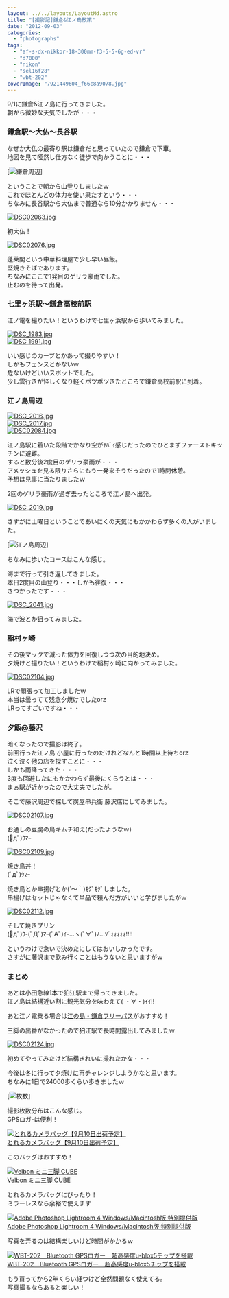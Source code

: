 ```yaml
---
layout: ../../layouts/LayoutMd.astro
title: "[撮影記]鎌倉&江ノ島散策"
date: "2012-09-03"
categories: 
  - "photographs"
tags: 
  - "af-s-dx-nikkor-18-300mm-f3-5-5-6g-ed-vr"
  - "d7000"
  - "nikon"
  - "sel16f28"
  - "wbt-202"
coverImage: "7921449604_f66c8a9078.jpg"
---
```


9/1に鎌倉&江ノ島に行ってきました。  
朝から微妙な天気でしたが・・・

### 鎌倉駅～大仏～長谷駅

なぜか大仏の最寄り駅は鎌倉だと思っていたので鎌倉で下車。  
地図を見て唖然し仕方なく徒歩で向かうことに・・・

[![鎌倉周辺](/archive/images/thumb.png "鎌倉周辺")]

ということで朝から山登りしましたｗ  
これでほとんどの体力を使い果たすという・・・  
ちなみに長谷駅から大仏まで普通なら10分かかりません・・・

[![DSC02063.jpg](/archive/images/7917323066_dbbc5431a5.jpg)](http://www.flickr.com/photos/67522130@N08/7917323066/ "DSC02063.jpg")

初大仏！

[![DSC02076.jpg](/archive/images/7917325478_15a4fc1f37.jpg)](http://www.flickr.com/photos/67522130@N08/7917325478/ "DSC02076.jpg")

蓬莱閣という中華料理屋で少し早い昼飯。  
堅焼きそばであります。  
ちなみにここで1発目のゲリラ豪雨でした。  
止むのを待って出発。

### 七里ヶ浜駅～鎌倉高校前駅

江ノ電を撮りたい！というわけで七里ヶ浜駅から歩いてみました。

[![DSC_1983.jpg](/archive/images/7917328040_78e7057e51.jpg)](http://www.flickr.com/photos/67522130@N08/7917328040/ "DSC_1983.jpg")  
[![DSC_1991.jpg](/archive/images/7917330450_1796f4c742.jpg)](http://www.flickr.com/photos/67522130@N08/7917330450/ "DSC_1991.jpg")

いい感じのカーブとかあって撮りやすい！  
しかもフェンスとかないｗ  
危ないけどいいスポットでした。  
少し雲行きが怪しくなり軽くポツポツきたところで鎌倉高校前駅に到着。

### 江ノ島周辺

[![DSC_2016.jpg](/archive/images/7917332950_1308c2dede.jpg)](http://www.flickr.com/photos/67522130@N08/7917332950/ "DSC_2016.jpg")  
[![DSC_2017.jpg](/archive/images/7917335506_a910ae530b.jpg)](http://www.flickr.com/photos/67522130@N08/7917335506/ "DSC_2017.jpg")  
[![DSC02084.jpg](/archive/images/7917337818_6c2b65920a.jpg)](http://www.flickr.com/photos/67522130@N08/7917337818/ "DSC02084.jpg")

江ノ島駅に着いた段階でかなり空がﾔﾊﾞｲ感じだったのでひとまずファーストキッチンに避難。  
すると数分後2度目のゲリラ豪雨が・・・  
アメッシュを見る限りさらにもう一発来そうだったので1時間休憩。  
予想は見事に当たりましたｗ

2回のゲリラ豪雨が過ぎ去ったところで江ノ島へ出発。

[![DSC_2019.jpg](/archive/images/7917341436_b23f5e5faf.jpg)](http://www.flickr.com/photos/67522130@N08/7917341436/ "DSC_2019.jpg")

さすがに土曜日ということであいにくの天気にもかかわらず多くの人がいました。

[![江ノ島周辺](/archive/images/thumb1.png "江ノ島周辺")]

ちなみに歩いたコースはこんな感じ。

海まで行って引き返してきました。  
本日2度目の山登り・・・しかも往復・・・  
きつかったです・・・

[![DSC_2041.jpg](/archive/images/7917345236_ba2e1a3957.jpg)](http://www.flickr.com/photos/67522130@N08/7917345236/ "DSC_2041.jpg")

海で波とか狙ってみました。

### 稲村ヶ崎

その後マックで減った体力を回復しつつ次の目的地決め。  
夕焼けと撮りたい！というわけで稲村ヶ崎に向かってみました。

[![DSC02104.jpg](/archive/images/9031790162_582e1bd00e.jpg)](http://www.flickr.com/photos/67522130@N08/9031790162/ "DSC02104.jpg")

LRで頑張って加工しましたｗ  
本当は曇ってて残念夕焼けでしたorz  
LRってすごいですね・・・

### 夕飯@藤沢

暗くなったので撮影は終了。  
前回行った江ノ島 小屋に行ったのだけれどなんと1時間以上待ちorz  
泣く泣く他の店を探すことに・・・  
しかも雨降ってきた・・・  
3度も回避したにもかかわらず最後にくらうとは・・・  
まぁ駅が近かったので大丈夫でしたが。

そこで藤沢周辺で探して炭屋串兵衛 藤沢店にしてみました。

[![DSC02107.jpg](/archive/images/7917349372_4bee11d3d7.jpg)](http://www.flickr.com/photos/67522130@N08/7917349372/ "DSC02107.jpg")

お通しの豆腐の鳥キムチ和え(だったようなｗ)  
(ﾟдﾟ)ｳﾏｰ

[![DSC02109.jpg](/archive/images/7917353100_d30c6719bf.jpg)](http://www.flickr.com/photos/67522130@N08/7917353100/ "DSC02109.jpg")

焼き鳥丼！  
(ﾟдﾟ)ｳﾏｰ

焼き鳥とか串揚げとか(´～｀)ﾓｸﾞﾓｸﾞしました。  
串揚げはセットじゃなくて単品で頼んだ方がいいと学びましたがｗ

[![DSC02112.jpg](/archive/images/7917355594_272b4fc715.jpg)](http://www.flickr.com/photos/67522130@N08/7917355594/ "DSC02112.jpg")

そして焼きプリン  
(ﾟдﾟ)ｳ-(ﾟДﾟ)ﾏｰ(ﾟAﾟ)ｲ-…ヽ(ﾟ∀ﾟ)ﾉ…ｿﾞｫｫｫｫｫ!!!!

というわけで急いで決めたにしてはおいしかったです。  
さすがに藤沢まで飲み行くことはもうないと思いますがｗ

### まとめ

あとは小田急線1本で狛江駅まで帰ってきました。  
江ノ島は結構近い割に観光気分を味わえて( ・∀・)ｲｲ!!

あと江ノ電乗る場合は[江の島・鎌倉フリーパス](http://www.odakyu.jp/train/couponpass/enoshima/)がおすすめ！

三脚の出番がなかったので狛江駅で長時間露出してみましたｗ

[![DSC02124.jpg](/archive/images/7917358268_4fca0c2e3e.jpg)](http://www.flickr.com/photos/67522130@N08/7917358268/ "DSC02124.jpg")

初めてやってみたけど結構きれいに撮れたかな・・・

今後は冬に行って夕焼けに再チャレンジしようかなと思います。  
ちなみに1日で24000歩くらい歩きましたｗ

[![枚数](/archive/images/thumb2.png "枚数")]

撮影枚数分布はこんな感じ。  
GPSロガ-は便利！

[![とれるカメラバッグ【9月10日出荷予定】](/archive/images/417vp4RSUCL._SL160_.jpg)  
とれるカメラバッグ【9月10日出荷予定】  
](https://www.amazon.co.jp/exec/obidos/ASIN/B0063D6HDM/mizuka123-22/ref=nosim)

このバッグはおすすめ！

[![Velbon ミニ三脚 CUBE](/archive/images/41AlUOyDNOL._SL160_.jpg)  
Velbon ミニ三脚 CUBE  
](https://www.amazon.co.jp/exec/obidos/ASIN/B004AFCFGI/mizuka123-22/ref=nosim)

とれるカメラバッグにぴったり！  
ミラーレスなら余裕で使えます

[![Adobe Photoshop Lightroom 4 Windows/Macintosh版 特別提供版](/archive/images/51QMvYSTH7L._SL160_.jpg)  
Adobe Photoshop Lightroom 4 Windows/Macintosh版 特別提供版  
](https://www.amazon.co.jp/exec/obidos/ASIN/B007E921HU/mizuka123-22/ref=nosim)

写真を弄るのは結構楽しいけど時間がかかるｗ

[![WBT-202　Bluetooth GPSロガー　超高感度u-blox5チップを搭載](/archive/images/21T1VcCWuUL._SL160_.jpg)  
WBT-202　Bluetooth GPSロガー　超高感度u-blox5チップを搭載  
](https://www.amazon.co.jp/exec/obidos/ASIN/B004S9465E/mizuka123-22/ref=nosim)

もう買ってから2年くらい経つけど全然問題なく使えてる。  
写真撮るならあると楽しい！
